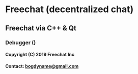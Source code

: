 # Freechat (decentralized chat)
## Freechat via C++ & Qt 
### Debugger ()
#### Copyright (C) 2019 Freechat Inc
#### Contact: bogdyname@gmail.com
